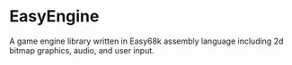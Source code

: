 # EasyEngine
A game engine library written in Easy68k assembly language including 2d bitmap graphics, audio, and user input.
